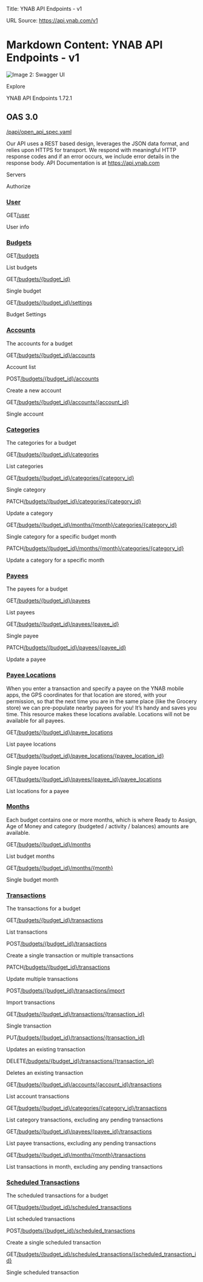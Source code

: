 Title: YNAB API Endpoints - v1

URL Source: https://api.ynab.com/v1

Markdown Content:
YNAB API Endpoints - v1
===============  

![Image 2: Swagger UI](blob:https://api.ynab.com/0f46134dad4fe9bf36aba13c4eadbc9d)

Explore

YNAB API Endpoints 1.72.1 

OAS 3.0
-----------------------------------

[/papi/open\_api\_spec.yaml](https://api.ynab.com/papi/open_api_spec.yaml)

Our API uses a REST based design, leverages the JSON data format, and relies upon HTTPS for transport. We respond with meaningful HTTP response codes and if an error occurs, we include error details in the response body. API Documentation is at https://api.ynab.com

Servers

Authorize

### [User](https://api.ynab.com/v1#/User)

GET[/user](https://api.ynab.com/v1#/User/getUser)

User info

### [Budgets](https://api.ynab.com/v1#/Budgets)

GET[/budgets](https://api.ynab.com/v1#/Budgets/getBudgets)

List budgets

GET[/budgets/{budget\_id}](https://api.ynab.com/v1#/Budgets/getBudgetById)

Single budget

GET[/budgets/{budget\_id}/settings](https://api.ynab.com/v1#/Budgets/getBudgetSettingsById)

Budget Settings

### [Accounts](https://api.ynab.com/v1#/Accounts)

The accounts for a budget

GET[/budgets/{budget\_id}/accounts](https://api.ynab.com/v1#/Accounts/getAccounts)

Account list

POST[/budgets/{budget\_id}/accounts](https://api.ynab.com/v1#/Accounts/createAccount)

Create a new account

GET[/budgets/{budget\_id}/accounts/{account\_id}](https://api.ynab.com/v1#/Accounts/getAccountById)

Single account

### [Categories](https://api.ynab.com/v1#/Categories)

The categories for a budget

GET[/budgets/{budget\_id}/categories](https://api.ynab.com/v1#/Categories/getCategories)

List categories

GET[/budgets/{budget\_id}/categories/{category\_id}](https://api.ynab.com/v1#/Categories/getCategoryById)

Single category

PATCH[/budgets/{budget\_id}/categories/{category\_id}](https://api.ynab.com/v1#/Categories/updateCategory)

Update a category

GET[/budgets/{budget\_id}/months/{month}/categories/{category\_id}](https://api.ynab.com/v1#/Categories/getMonthCategoryById)

Single category for a specific budget month

PATCH[/budgets/{budget\_id}/months/{month}/categories/{category\_id}](https://api.ynab.com/v1#/Categories/updateMonthCategory)

Update a category for a specific month

### [Payees](https://api.ynab.com/v1#/Payees)

The payees for a budget

GET[/budgets/{budget\_id}/payees](https://api.ynab.com/v1#/Payees/getPayees)

List payees

GET[/budgets/{budget\_id}/payees/{payee\_id}](https://api.ynab.com/v1#/Payees/getPayeeById)

Single payee

PATCH[/budgets/{budget\_id}/payees/{payee\_id}](https://api.ynab.com/v1#/Payees/updatePayee)

Update a payee

### [Payee Locations](https://api.ynab.com/v1#/Payee%20Locations)

When you enter a transaction and specify a payee on the YNAB mobile apps, the GPS coordinates for that location are stored, with your permission, so that the next time you are in the same place (like the Grocery store) we can pre-populate nearby payees for you! It’s handy and saves you time. This resource makes these locations available. Locations will not be available for all payees.

GET[/budgets/{budget\_id}/payee\_locations](https://api.ynab.com/v1#/Payee%20Locations/getPayeeLocations)

List payee locations

GET[/budgets/{budget\_id}/payee\_locations/{payee\_location\_id}](https://api.ynab.com/v1#/Payee%20Locations/getPayeeLocationById)

Single payee location

GET[/budgets/{budget\_id}/payees/{payee\_id}/payee\_locations](https://api.ynab.com/v1#/Payee%20Locations/getPayeeLocationsByPayee)

List locations for a payee

### [Months](https://api.ynab.com/v1#/Months)

Each budget contains one or more months, which is where Ready to Assign, Age of Money and category (budgeted / activity / balances) amounts are available.

GET[/budgets/{budget\_id}/months](https://api.ynab.com/v1#/Months/getBudgetMonths)

List budget months

GET[/budgets/{budget\_id}/months/{month}](https://api.ynab.com/v1#/Months/getBudgetMonth)

Single budget month

### [Transactions](https://api.ynab.com/v1#/Transactions)

The transactions for a budget

GET[/budgets/{budget\_id}/transactions](https://api.ynab.com/v1#/Transactions/getTransactions)

List transactions

POST[/budgets/{budget\_id}/transactions](https://api.ynab.com/v1#/Transactions/createTransaction)

Create a single transaction or multiple transactions

PATCH[/budgets/{budget\_id}/transactions](https://api.ynab.com/v1#/Transactions/updateTransactions)

Update multiple transactions

POST[/budgets/{budget\_id}/transactions/import](https://api.ynab.com/v1#/Transactions/importTransactions)

Import transactions

GET[/budgets/{budget\_id}/transactions/{transaction\_id}](https://api.ynab.com/v1#/Transactions/getTransactionById)

Single transaction

PUT[/budgets/{budget\_id}/transactions/{transaction\_id}](https://api.ynab.com/v1#/Transactions/updateTransaction)

Updates an existing transaction

DELETE[/budgets/{budget\_id}/transactions/{transaction\_id}](https://api.ynab.com/v1#/Transactions/deleteTransaction)

Deletes an existing transaction

GET[/budgets/{budget\_id}/accounts/{account\_id}/transactions](https://api.ynab.com/v1#/Transactions/getTransactionsByAccount)

List account transactions

GET[/budgets/{budget\_id}/categories/{category\_id}/transactions](https://api.ynab.com/v1#/Transactions/getTransactionsByCategory)

List category transactions, excluding any pending transactions

GET[/budgets/{budget\_id}/payees/{payee\_id}/transactions](https://api.ynab.com/v1#/Transactions/getTransactionsByPayee)

List payee transactions, excluding any pending transactions

GET[/budgets/{budget\_id}/months/{month}/transactions](https://api.ynab.com/v1#/Transactions/getTransactionsByMonth)

List transactions in month, excluding any pending transactions

### [Scheduled Transactions](https://api.ynab.com/v1#/Scheduled%20Transactions)

The scheduled transactions for a budget

GET[/budgets/{budget\_id}/scheduled\_transactions](https://api.ynab.com/v1#/Scheduled%20Transactions/getScheduledTransactions)

List scheduled transactions

POST[/budgets/{budget\_id}/scheduled\_transactions](https://api.ynab.com/v1#/Scheduled%20Transactions/createScheduledTransaction)

Create a single scheduled transaction

GET[/budgets/{budget\_id}/scheduled\_transactions/{scheduled\_transaction\_id}](https://api.ynab.com/v1#/Scheduled%20Transactions/getScheduledTransactionById)

Single scheduled transaction